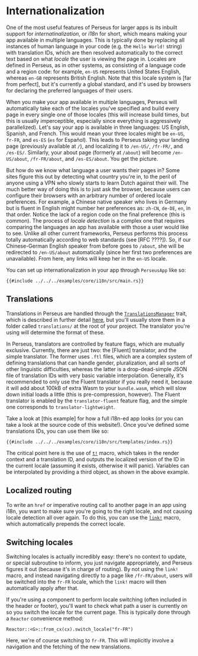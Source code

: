 # Internationalization

One of the most useful features of Perseus for larger apps is its inbuilt support for *internatinalization*, or *i18n* for short, which means making your app available in multiple languages. This is typically done by replacing all instances of human language in your code (e.g. the `Hello World!` string) with translation IDs, which are then resolved automatically to the correct text based on what *locale* the user is viewing the page in. Locales are defined in Perseus, as in other systems, as consisting of a language code and a region code: for example, `en-US` represents United States English, whereas `en-GB` represents British English. Note that this locale system is [far from perfect], but it's currently a global standard, and it's used by browsers for declaring the preferred languages of their users.

When you make your app available in multiple languages, Perseus will automatically take each of the locales you've specified and build every page in every single one of those locales (this will increase build times, but this is usually imperceptible, especially since everything is aggressively parallelized). Let's say your app is available in three languages: US English, Spanish, and French. This would mean your three locales might be `en-US`, `fr-FR`, and `es-ES` (`es` for Español). This leads to Perseus taking your landing page (previously available at `/`), and localizing it to `/en-US/`, `/fr-FR/`, and `/es-ES/`. Similarly, your about page (formerly at `/about`) will become `/en-US/about`, `/fr-FR/about`, and `/es-ES/about`. You get the picture.

But how do we know what language a user wants their pages in? Some sites figure this out by detecting what country you're in, to the peril of anyone using a VPN who slowly starts to learn Dutch against their will. The much better way of doing this is to just ask the browser, because users can configure their browsers with an arbitrary number of ordered locale preferences. For example, a Chinese native speaker who lives in Germany but is fluent in English might number her preferences as: `zh-CN`, `de-DE`, `en`, in that order. Notice the lack of a region code on the final preference (this is common). The process of *locale detection* is a complex one that requires comparing the languages an app has available with those a user would like to see. Unlike all other current frameworks, Perseus performs this process totally automatically according to web standards (see [RFC ????]). So, if our Chinese-German English speaker from before goes to `/about`, she will be redirected to `/en-US/about` automatically (since her first two preferences are unavailable). From here, any links will keep her in the `en-US` locale.

You can set up internationalization in your app through `PerseusApp` like so:

```
{{#include ../../../examples/core/i18n/src/main.rs}}
```

## Translations

Translations in Perseus are handled through the [`TranslationsManager`](=i18n/trait.TranslationsManager@perseus) trait, which is described in further detail [here](:fundamentals/perseus-app), but you'll usually store them in a folder called `translations/` at the root of your project. The translator you're using will determine the format of these.

In Perseus, translators are controlled by feature flags, which are mutually exclusive. Currently, there are just two: the [Fluent] translator, and the simple translator. The former uses `.ftl` files, which are a complex system of defining translations that can handle gender, pluralization, and all sorts of other linguistic difficulties, whereas the latter is a drop-dead-simple JSON file of translation IDs with very basic variable interpolation. Generally, it's recommended to only use the Fluent translator if you really need it, because it will add about 100kB of extra Wasm to your `bundle.wasm`, which will slow down initial loads a little (this is pre-compression, however). The Fluent translator is enabled by the `translator-fluent` feature flag, and the simple one corresponds to `translator-lightweight`.

Take a look at [this example] for how a full i18n-ed app looks (or you can take a look at the source code of this website!). Once you've defined some translations IDs, you can use them like so:

```
{{#include ../../../examples/core/i18n/src/templates/index.rs}}
```

The critical point here is the use of [`t!`](=prelude/macro.t@perseus) macro, which takes in the render context and a translation ID, and outputs the localized version of the ID in the current locale (assuming it exists, otherwise it will panic). Variables can be interpolated by providing a third object, as shown in the above example.

## Localized routing

To write an `href` or imperative routing call to another page in an app using i18n, you want to make sure you're going to the right locale, and not causing locale detection all over again. To do this, you can use the [`link!`](=prelude/macro.link@perseus) macro, which automatically prepends the correct locale.

## Switching locales

Switching locales is actually incredibly easy: there's no context to update, or special subroutine to inform, you just navigate appropriately, and Perseus figures it out (because it's in charge of routing). By not using the `link!` macro, and instead navigating directly to a page like `/fr-FR/about`, users will be switched into the `fr-FR` locale, which the `link!` macro will then automatically apply after that.

If you're using a component to perform locale switching (often included in the header or footer), you'll want to check what path a user is currently on so you switch the locale for the current page. This is typically done through a `Reactor` convenience method:

```
Reactor::<G>::from_cx(cx).switch_locale("fr-FR")
```

Here, we're of course switching to `fr-FR`. This will implicitly involve a navigation and the fetching of the new translations.
